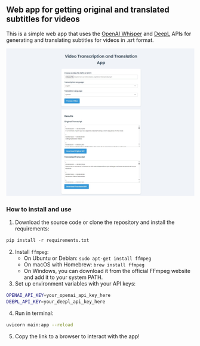 ## Web app for getting original and translated subtitles for videos

This is a simple web app that uses the [OpenAI Whisper](https://platform.openai.com/docs/guides/speech-to-text) and [DeepL](https://www.deepl.com/en/pro-api/) APIs for generating and translating subtitles for videos in .srt format.

![image of the web app](https://github.com/thanospmc/Subtitles-and-translation-for-video/blob/main/images/screenshot.jpeg)

### How to install and use
1. Download the source code or clone the repository and install the requirements:
```python
pip install -r requirements.txt
```
2. Install `ffmpeg`:
   - On Ubuntu or Debian: `sudo apt-get install ffmpeg`
   - On macOS with Homebrew: `brew install ffmpeg`
   - On Windows, you can download it from the official FFmpeg website and add it to your system PATH.
3. Set up environment variables with your API keys:
```bash
OPENAI_API_KEY=your_openai_api_key_here
DEEPL_API_KEY=your_deepl_api_key_here
```
4. Run in terminal:
```bash
uvicorn main:app --reload
```
5. Copy the link to a browser to interact with the app!
